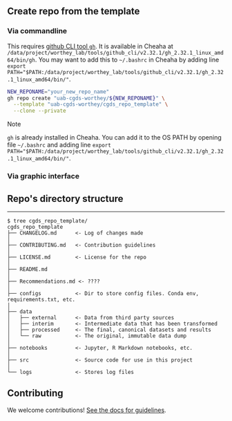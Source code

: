 ## Create repo from the template

### Via commandline

This requires [github CLI tool `gh`](https://cli.github.com/). It is available in Cheaha at `/data/project/worthey_lab/tools/github_cli/v2.32.1/gh_2.32.1_linux_amd64/bin/gh`. You may want to add this to `~/.bashrc` in Cheaha by adding line `export PATH="$PATH:/data/project/worthey_lab/tools/github_cli/v2.32.1/gh_2.32.1_linux_amd64/bin/"`.

```sh
NEW_REPONAME="your_new_repo_name"
gh repo create "uab-cgds-worthey/${NEW_REPONAME}" \
  --template "uab-cgds-worthey/cgds_repo_template" \
  --clone --private
```

> [!NOTE]
> `gh` is already installed in Cheaha. You can add it to the OS PATH by opening file `~/.bashrc` and adding line `export PATH="$PATH:/data/project/worthey_lab/tools/github_cli/v2.32.1/gh_2.32.1_linux_amd64/bin/"`.


### Via graphic interface


## Repo's directory structure
------------

```
$ tree cgds_repo_template/
cgds_repo_template
├── CHANGELOG.md      <- Log of changes made
│
├── CONTRIBUTING.md   <- Contribution guidelines
│
├── LICENSE.md        <- License for the repo
│
├── README.md
│
├── Recommendations.md <- ????
│
├── configs           <- Dir to store config files. Conda env, requirements.txt, etc.
│
├── data
│   ├── external      <- Data from third party sources
│   ├── interim       <- Intermediate data that has been transformed
│   ├── processed     <- The final, canonical datasets and results
│   └── raw           <- The original, immutable data dump
│
├── notebooks         <- Jupyter, R Markdown notebooks, etc.
│
├── src               <- Source code for use in this project
│
└── logs              <- Stores log files
```

## Contributing

We welcome contributions! [See the docs for guidelines](./CONTRIBUTING.md).

